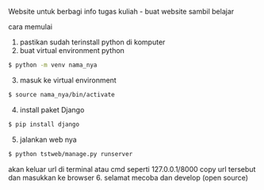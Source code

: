 Website untuk berbagi info tugas kuliah - buat website sambil belajar

cara memulai
1. pastikan sudah terinstall python di komputer
2. buat virtual environment python
```bash
$ python -m venv nama_nya
```
3. masuk ke virtual environment
```bash
$ source nama_nya/bin/activate
```
4. install paket Django
```bash
$ pip install django
```
5. jalankan web nya
```bash
$ python tstweb/manage.py runserver
```
akan keluar url di terminal atau cmd seperti 127.0.0.1/8000
copy url tersebut dan masukkan ke browser
6. selamat mecoba dan develop (open source)
